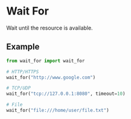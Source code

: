 # Wait For

Wait until the resource is available.

## Example

```python
from wait_for import wait_for

# HTTP/HTTPS
wait_for("http://www.google.com")

# TCP/UDP
wait_for("tcp://127.0.0.1:8080", timeout=10)

# File
wait_for("file:///home/user/file.txt")
```
